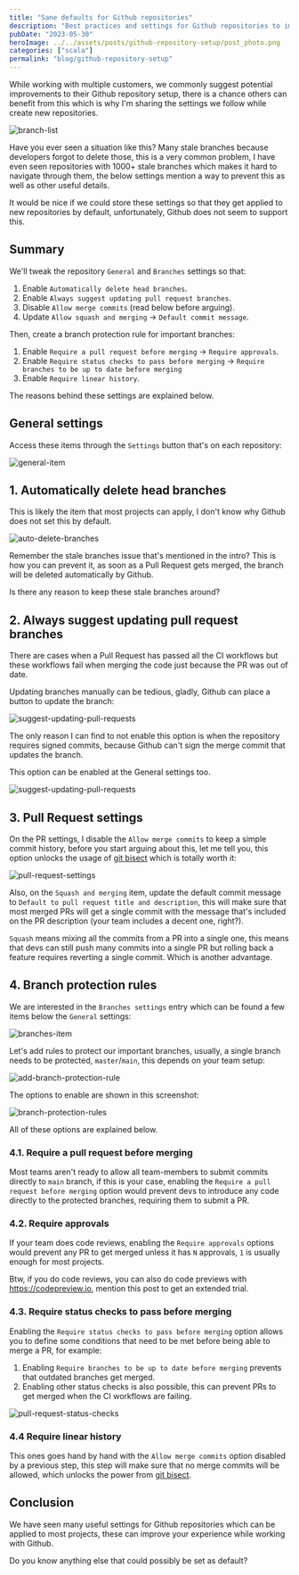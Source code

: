 ```yaml
---
title: "Sane defaults for Github repositories"
description: "Best practices and settings for Github repositories to improve workflow, prevent stale branches, and maintain clean git history."
pubDate: "2023-05-30"
heroImage: ../../assets/posts/github-repository-setup/post_photo.png
categories: ["scala"]
permalink: "blog/github-repository-setup"
---
```


While working with multiple customers, we commonly suggest potential improvements to their Github repository setup, there is a chance others can benefit from this which is why I'm sharing the settings we follow while create new repositories.

![branch-list](../../assets/posts/github-repository-setup/branch-list.png)

Have you ever seen a situation like this? Many stale branches because developers forgot to delete those, this is a very common problem, I have even seen repositories with 1000+ stale branches which makes it hard to navigate through them, the below settings mention a way to prevent this as well as other useful details.

It would be nice if we could store these settings so that they get applied to new repositories by default, unfortunately, Github does not seem to support this.

## Summary

We'll tweak the repository `General` and `Branches` settings so that:

1. Enable `Automatically delete head branches`.
2. Enable `Always suggest updating pull request branches`.
3. Disable `Allow merge commits` (read below before arguing).
4. Update `Allow squash and merging` -> `Default commit message`.

Then, create a branch protection rule for important branches:

1. Enable `Require a pull request before merging` -> `Require approvals`.
2. Enable `Require status checks to pass before merging` -> `Require branches to be up to date before merging`
3. Enable `Require linear history`.

The reasons behind these settings are explained below.

## General settings

Access these items through the `Settings` button that's on each repository:

![general-item](../../assets/posts/github-repository-setup/general-item.png)

## 1. Automatically delete head branches

This is likely the item that most projects can apply, I don't know why Github does not set this by default.

![auto-delete-branches](../../assets/posts/github-repository-setup/auto-delete-branches.png)

Remember the stale branches issue that's mentioned in the intro? This is how you can prevent it, as soon as a Pull Request gets merged, the branch will be deleted automatically by Github.

Is there any reason to keep these stale branches around?

## 2. Always suggest updating pull request branches

There are cases when a Pull Request has passed all the CI workflows but these workflows fail when merging the code just because the PR was out of date.

Updating branches manually can be tedious, gladly, Github can place a button to update the branch:

![suggest-updating-pull-requests](../../assets/posts/github-repository-setup/update-branch-suggestion.png)

The only reason I can find to not enable this option is when the repository requires signed commits, because Github can't sign the merge commit that updates the branch.

This option can be enabled at the General settings too.

![suggest-updating-pull-requests](../../assets/posts/github-repository-setup/suggest-updating-pr.png)

## 3. Pull Request settings

On the PR settings, I disable the `Allow merge commits` to keep a simple commit history, before you start arguing about this, let me tell you, this option unlocks the usage of [git bisect](https://git-scm.com/docs/git-bisect) which is totally worth it:

![pull-request-settings](../../assets/posts/github-repository-setup/pr-settings.png)

Also, on the `Squash and merging` item, update the default commit message to `Default to pull request title and description`, this will make sure that most merged PRs will get a single commit with the message that's included on the PR description (your team includes a decent one, right?).

`Squash` means mixing all the commits from a PR into a single one, this means that devs can still push many commits into a single PR but rolling back a feature requires reverting a single commit. Which is another advantage.

## 4. Branch protection rules

We are interested in the `Branches settings` entry which can be found a few items below the `General` settings:

![branches-item](../../assets/posts/github-repository-setup/branches-item.png)

Let's add rules to protect our important branches, usually, a single branch needs to be protected, `master`/`main`, this depends on your team setup:

![add-branch-protection-rule](../../assets/posts/github-repository-setup/add-branch-protection-rule.png)

The options to enable are shown in this screenshot:

![branch-protection-rules](../../assets/posts/github-repository-setup/branch-protection-rules.png)

All of these options are explained below.

### 4.1. Require a pull request before merging

Most teams aren't ready to allow all team-members to submit commits directly to `main` branch, if this is your case, enabling the `Require a pull request before merging` option would prevent devs to introduce any code directly to the protected branches, requiring them to submit a PR.

### 4.2. Require approvals

If your team does code reviews, enabling the `Require approvals` options would prevent any PR to get merged unless it has `N` approvals, `1` is usually enough for most projects.

Btw, if you do code reviews, you can also do code previews with https://codepreview.io, mention this post to get an extended trial.

### 4.3. Require status checks to pass before merging

Enabling the `Require status checks to pass before merging` option allows you to define some conditions that need to be met before being able to merge a PR, for example:

1. Enabling `Require branches to be up to date before merging` prevents that outdated branches get merged.
2. Enabling other status checks is also possible, this can prevent PRs to get merged when the CI workflows are failing.

![pull-request-status-checks](../../assets/posts/github-repository-setup/pr-status-checks.png)

### 4.4 Require linear history

This ones goes hand by hand with the `Allow merge commits` option disabled by a previous step, this step will make sure that no merge commits will be allowed, which unlocks the power from [git bisect](https://git-scm.com/docs/git-bisect).

## Conclusion

We have seen many useful settings for Github repositories which can be applied to most projects, these can improve your experience while working with Github.

Do you know anything else that could possibly be set as default?
